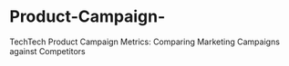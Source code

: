 # Product-Campaign-
TechTech Product Campaign Metrics: Comparing Marketing Campaigns against Competitors 
